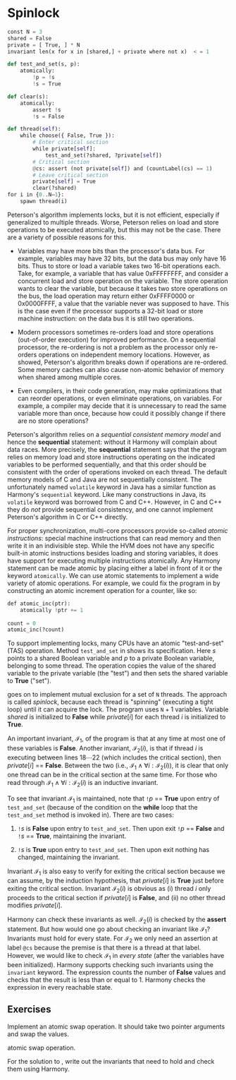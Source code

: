 
# Spinlock 


```python
const N = 3
shared = False
private = [ True, ] * N
invariant len(x for x in [shared,] + private where not x)  < = 1

def test_and_set(s, p):
    atomically:
        !p = !s
        !s = True

def clear(s):
    atomically:
        assert !s
        !s = False

def thread(self):
    while choose({ False, True }):
        # Enter critical section
        while private[self]:
            test_and_set(?shared, ?private[self])
        # Critical section
        @cs: assert (not private[self]) and (countLabel(cs) == 1)
        # Leave critical section
        private[self] = True
        clear(?shared)
for i in {0..N–1}:
    spawn thread(i)
```

Peterson's algorithm implements locks, but it is not efficient,
especially if generalized to multiple threads. Worse, Peterson relies on
load and store operations to be executed atomically, but this may not be
the case. There are a variety of possible reasons for this.

-   Variables may have more bits than the processor's data bus. For
    example, variables may have 32 bits, but the data bus may only have
    16 bits. Thus to store or load a variable takes two 16-bit
    operations each. Take, for example, a variable that has value
    0xFFFFFFFF, and consider a concurrent load and store operation on
    the variable. The store operation wants to clear the variable, but
    because it takes two store operations on the bus, the load operation
    may return either 0xFFFF0000 or 0x0000FFFF, a value that the
    variable never was supposed to have. This is the case even if the
    processor supports a 32-bit load or store machine instruction: on
    the data bus it is still two operations.

-   Modern processors sometimes re-orders load and store operations
    (out-of-order execution) for improved performance. On a sequential
    processor, the re-ordering is not a problem as the processor only
    re-orders operations on independent memory locations. However, as
    showed, Peterson's algorithm breaks down if operations are
    re-ordered. Some memory caches can also cause non-atomic behavior of
    memory when shared among multiple cores.

-   Even compilers, in their code generation, may make optimizations
    that can reorder operations, or even eliminate operations, on
    variables. For example, a compiler may decide that it is unnecessary
    to read the same variable more than once, because how could it
    possibly change if there are no store operations?

Peterson's algorithm relies on a *sequential consistent memory model*
and hence the **sequential** statement: without it Harmony will complain
about data races. More precisely, the **sequential** statement says that
the program relies on memory load and store instructions operating on
the indicated variables to be performed sequentially, and that this
order should be consistent with the order of operations invoked on each
thread. The default memory models of C and Java are not sequentially
consistent. The unfortunately named `volatile` keyword in Java has a
similar function as Harmony's `sequential` keyword. Like many
constructions in Java, its `volatile` keyword was borrowed from C and
C++. However, in C and C++ they do *not* provide sequential consistency,
and one cannot implement Peterson's algorithm in C or C++ directly.

For proper synchronization, multi-core processors provide so-called
*atomic instructions*: special machine instructions that can read memory
and then write it in an indivisible step. While the HVM does not have
any specific built-in atomic instructions besides loading and storing
variables, it does have support for executing multiple instructions
atomically. Any Harmony statement can be made atomic by placing either a
label in front of it or the keyword `atomically`. We can use atomic
statements to implement a wide variety of atomic operations. For
example, we could fix the program in by constructing an atomic increment
operation for a counter, like so:


```python
def atomic_inc(ptr):
    atomically !ptr += 1
    
count = 0
atomic_inc(?count)
```

To support implementing locks, many CPUs have an atomic "test-and-set"
(TAS) operation. Method `test_and_set` in shows its specification. Here
$s$ points to a shared Boolean variable and $p$ to a private Boolean
variable, belonging to some thread. The operation copies the value of
the shared variable to the private variable (the "test") and then sets
the shared variable to **True** ("set").

goes on to implement mutual exclusion for a set of `N` threads. The
approach is called *spinlock*, because each thread is "spinning"
(executing a tight loop) until it can acquire the lock. The program uses
$\mathtt{N}+1$ variables. Variable *shared* is initialized to **False**
while *private*\[$i$\] for each thread $i$ is initialized to **True**.

An important invariant, $\mathcal{I}_1$, of the program is that at any
time at most one of these variables is **False**. Another invariant,
$\mathcal{I}_2(i)$, is that if thread $i$ is executing between lines
$18 \cdots 22$ (which includes the critical section), then
*private*\[$i$\] == **False**. Between the two (i.e.,
$\mathcal{I}_1 \land \forall i: \mathcal{I}_2(i)$), it is clear that
only one thread can be in the critical section at the same time. For
those who read through $\mathcal{I}_1 \land \forall i: \mathcal{I}_2(i)$
is an inductive invariant.

To see that invariant $\mathcal{I}_1$ is maintained, note that `!`$p$ ==
**True** upon entry of `test_and_set` (because of the condition on the
**while** loop that the `test_and_set` method is invoked in). There are
two cases:

1.  `!`$s$ is **False** upon entry to `test_and_set`. Then upon exit
    `!`$p$ == **False** and `!`$s$ == **True**, maintaining the
    invariant.

2.  `!`$s$ is **True** upon entry to `test_and_set`. Then upon exit
    nothing has changed, maintaining the invariant.

Invariant $\mathcal{I}_1$ is also easy to verify for exiting the
critical section because we can assume, by the induction hypothesis,
that $\textit{private}[i]$ is **True** just before exiting the critical
section. Invariant $\mathcal{I}_2(i)$ is obvious as (i) thread $i$ only
proceeds to the critical section if *private*\[$i$\] is **False**, and
(ii) no other thread modifies *private*\[$i$\].

Harmony can check these invariants as well. $\mathcal{I}_2(i)$ is
checked by the **assert** statement. But how would one go about checking
an invariant like $\mathcal{I}_1$? Invariants must hold for every state.
For $\mathcal{I}_2$ we only need an assertion at label `@cs` because the
premise is that there is a thread at that label. However, we would like
to check $\mathcal{I}_1$ in *every state* (after the variables have been
initialized). Harmony supports checking such invariants using the
`invariant` keyword. The expression counts the number of **False**
values and checks that the result is less than or equal to 1. Harmony
checks the expression in every reachable state.

## Exercises 


Implement an atomic swap operation. It should take two pointer arguments
and swap the values.

atomic swap operation.

For the solution to , write out the invariants that need to hold and
check them using Harmony.

